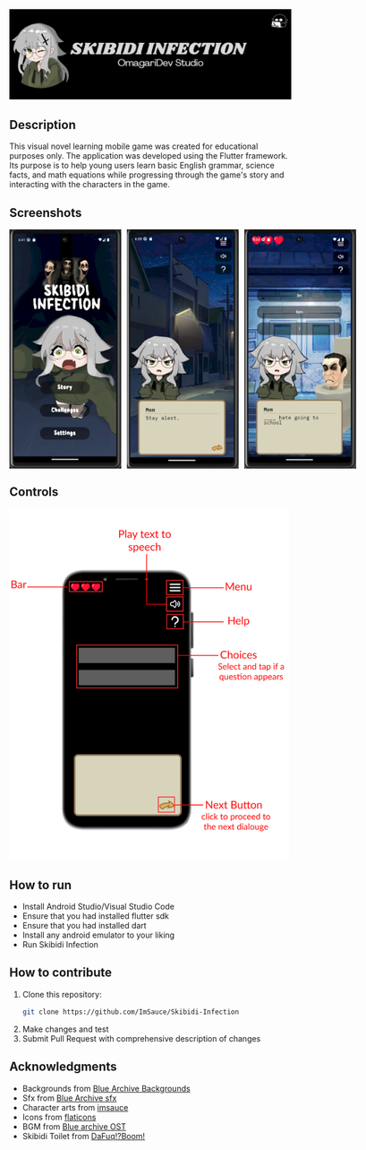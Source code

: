 <div align="center">
  <img src="screenshots/Skibidi Infection Banner.png" alt="Skibidi Infection"/>
</div>


## Description
This visual novel learning mobile game was created for educational purposes only. The application was developed using the Flutter framework. Its purpose is to help young users learn basic English grammar, science facts, and math equations while progressing through the game's story and interacting with the characters in the game.

## Screenshots
<div style="display: flex; gap: 10px;">
    <img src="screenshots/Picture1.png" alt="Home" style="width: 200px; " />
    <img src="screenshots/Picture2.png" alt="sample" style="width: 200px; " />
    <img src="screenshots/Picture4.png" alt="sample" style="width: 200px; " />
</div>


## Controls

 <img src="screenshots/Picture3.png" alt="controls" style="width:500px; " />
 

## How to run

- Install Android Studio/Visual Studio Code
- Ensure that you had installed flutter sdk
- Ensure that you had installed dart
- Install any android emulator to your liking
- Run Skibidi Infection




## How to contribute
1. Clone this repository:
    ```bash
    git clone https://github.com/ImSauce/Skibidi-Infection
    ```
2. Make changes and test
3. Submit Pull Request with comprehensive description of changes

## Acknowledgments
- Backgrounds from [Blue Archive Backgrounds](https://bluearchive.wiki/wiki/Category:Background_images)
- Sfx from [Blue Archive sfx](https://bluearchive.wiki/wiki/Category:Sound_effects)
- Character arts from [imsauce](https://x.com/imsauce_)
- Icons from [flaticons](https://www.flaticon.com/)
- BGM from [Blue archive OST](https://www.youtube.com/watch?v=SHkF48SgiSA&list=PLh6Ws4Fpphfqr7VL72Q6HK5Ole9YI54hv)
- Skibidi Toilet from [DaFuq!?Boom!](https://www.youtube.com/@DaFuqBoom)
